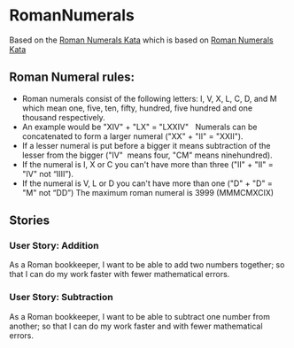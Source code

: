 # RomanNumerals

Based on the [Roman Numerals Kata](https://github.com/PillarTechnology/kata-roman-numeral-calculator) which is based on [Roman Numerals Kata](https://codingdojo.org/kata/RomanCalculator/)


## Roman Numeral rules:
- Roman numerals consist of the following letters: I, V, X, L, C, D, and M which mean one, five, ten, fifty, hundred, five hundred and one thousand respectively.
- An example would be "XIV" + "LX" = "LXXIV"  
Numerals can be concatenated to form a larger numeral ("XX" + "II" = "XXII").
- If a lesser numeral is put before a bigger it means subtraction of the lesser from the bigger ("IV"  means four, "CM" means ninehundred).
- If the numeral is I, X or C you can't have more than three ("II" + "II" = "IV" not “IIII”).
- If the numeral is V, L or D you can't have more than one ("D" + "D" = "M" not “DD”)
The maximum roman numeral is 3999 (MMMCMXCIX)  

## Stories

### User Story: Addition
As a Roman bookkeeper, I want to be able to add two numbers together; so that I can do my work faster with fewer mathematical errors.  

### User Story: Subtraction
As a Roman bookkeeper, I want to be able to subtract one number from another; so that I can do my work faster and with fewer mathematical errors.